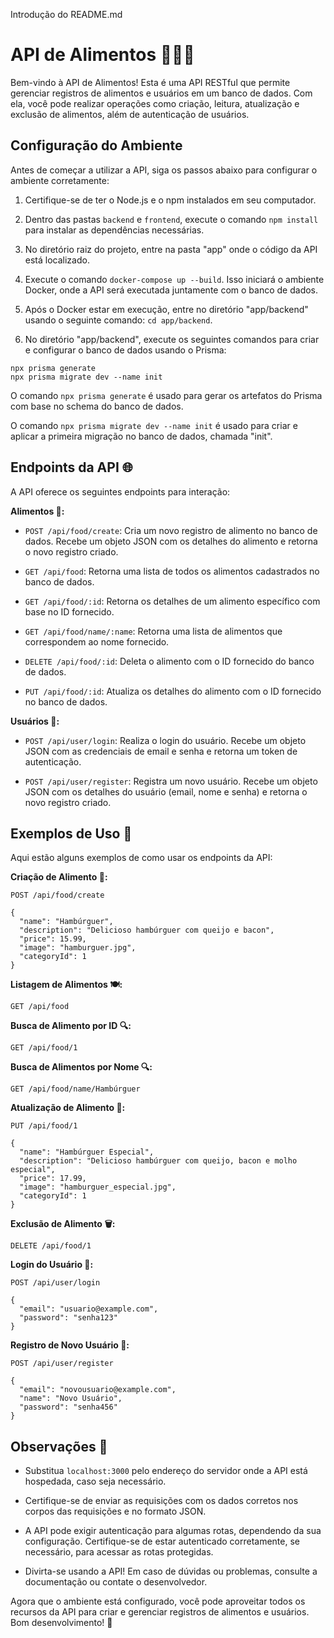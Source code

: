 Introdução do README.md

# API de Alimentos 🍔🍕🍩

Bem-vindo à API de Alimentos! Esta é uma API RESTful que permite gerenciar registros de alimentos e usuários em um banco de dados. Com ela, você pode realizar operações como criação, leitura, atualização e exclusão de alimentos, além de autenticação de usuários.

## Configuração do Ambiente

Antes de começar a utilizar a API, siga os passos abaixo para configurar o ambiente corretamente:

1. Certifique-se de ter o Node.js e o npm instalados em seu computador.

2. Dentro das pastas `backend` e `frontend`, execute o comando `npm install` para instalar as dependências necessárias.

3. No diretório raiz do projeto, entre na pasta "app" onde o código da API está localizado.

4. Execute o comando `docker-compose up --build`. Isso iniciará o ambiente Docker, onde a API será executada juntamente com o banco de dados.

5. Após o Docker estar em execução, entre no diretório "app/backend" usando o seguinte comando: `cd app/backend`.

6. No diretório "app/backend", execute os seguintes comandos para criar e configurar o banco de dados usando o Prisma:

```
npx prisma generate
npx prisma migrate dev --name init
```

O comando `npx prisma generate` é usado para gerar os artefatos do Prisma com base no schema do banco de dados.

O comando `npx prisma migrate dev --name init` é usado para criar e aplicar a primeira migração no banco de dados, chamada "init".

## Endpoints da API 🌐

A API oferece os seguintes endpoints para interação:

**Alimentos 🍔:**

- `POST /api/food/create`: Cria um novo registro de alimento no banco de dados. Recebe um objeto JSON com os detalhes do alimento e retorna o novo registro criado.

- `GET /api/food`: Retorna uma lista de todos os alimentos cadastrados no banco de dados.

- `GET /api/food/:id`: Retorna os detalhes de um alimento específico com base no ID fornecido.

- `GET /api/food/name/:name`: Retorna uma lista de alimentos que correspondem ao nome fornecido.

- `DELETE /api/food/:id`: Deleta o alimento com o ID fornecido do banco de dados.

- `PUT /api/food/:id`: Atualiza os detalhes do alimento com o ID fornecido no banco de dados.

**Usuários 👤:**

- `POST /api/user/login`: Realiza o login do usuário. Recebe um objeto JSON com as credenciais de email e senha e retorna um token de autenticação.

- `POST /api/user/register`: Registra um novo usuário. Recebe um objeto JSON com os detalhes do usuário (email, nome e senha) e retorna o novo registro criado.

## Exemplos de Uso 📝

Aqui estão alguns exemplos de como usar os endpoints da API:

**Criação de Alimento 🍔:**

```
POST /api/food/create

{
  "name": "Hambúrguer",
  "description": "Delicioso hambúrguer com queijo e bacon",
  "price": 15.99,
  "image": "hamburguer.jpg",
  "categoryId": 1
}
```

**Listagem de Alimentos 🍽️:**

```
GET /api/food
```

**Busca de Alimento por ID 🔍:**

```
GET /api/food/1
```

**Busca de Alimentos por Nome 🔍:**

```
GET /api/food/name/Hambúrguer
```

**Atualização de Alimento 🔄:**

```
PUT /api/food/1

{
  "name": "Hambúrguer Especial",
  "description": "Delicioso hambúrguer com queijo, bacon e molho especial",
  "price": 17.99,
  "image": "hamburguer_especial.jpg",
  "categoryId": 1
}
```

**Exclusão de Alimento 🗑️:**

```
DELETE /api/food/1
```

**Login do Usuário 🚪:**

```
POST /api/user/login

{
  "email": "usuario@example.com",
  "password": "senha123"
}
```

**Registro de Novo Usuário 📝:**

```
POST /api/user/register

{
  "email": "novousuario@example.com",
  "name": "Novo Usuário",
  "password": "senha456"
}
```

## Observações 📌

- Substitua `localhost:3000` pelo endereço do servidor onde a API está hospedada, caso seja necessário.

- Certifique-se de enviar as requisições com os dados corretos nos corpos das requisições e no formato JSON.

- A API pode exigir autenticação para algumas rotas, dependendo da sua configuração. Certifique-se de estar autenticado corretamente, se necessário, para acessar as rotas protegidas.

- Divirta-se usando a API! Em caso de dúvidas ou problemas, consulte a documentação ou contate o desenvolvedor.

Agora que o ambiente está configurado, você pode aproveitar todos os recursos da API para criar e gerenciar registros de alimentos e usuários. Bom desenvolvimento! 🚀
